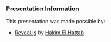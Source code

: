 ### Presentation Information

This presentation was made possible by:

  - [Reveal.js](https://github.com/hakimel/reveal.js) by [Hakim El Hattab](https://github.com/hakimel)

